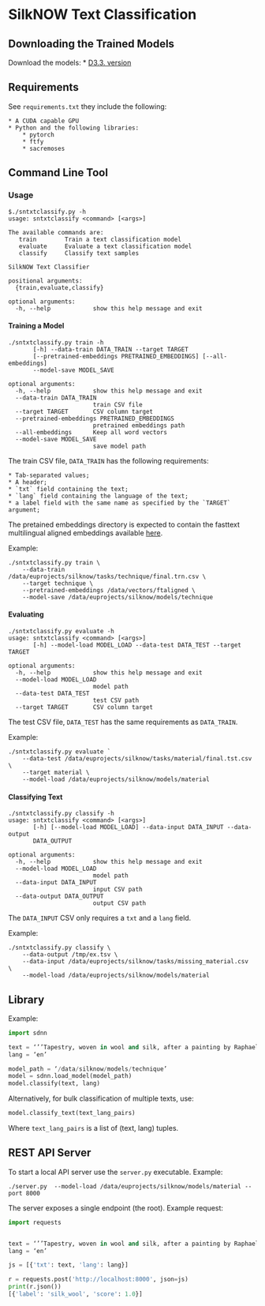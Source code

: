 # SilkNOW Text Classification

## Downloading the Trained Models
Download the models:
    * [D3.3. version]()

## Requirements
See `requirements.txt` they include the following:

    * A CUDA capable GPU
    * Python and the following libraries:
        * pytorch
        * ftfy
        * sacremoses

## Command Line Tool

### Usage

```
$./sntxtclassify.py -h
usage: sntxtclassify <command> [<args>]

The available commands are:
   train        Train a text classification model
   evaluate     Evaluate a text classification model
   classify     Classify text samples

SilkNOW Text Classifier

positional arguments:
  {train,evaluate,classify}

optional arguments:
  -h, --help            show this help message and exit
```

#### Training a Model

```
./sntxtclassify.py train -h
       [-h] --data-train DATA_TRAIN --target TARGET
       [--pretrained-embeddings PRETRAINED_EMBEDDINGS] [--all-embeddings]
       --model-save MODEL_SAVE

optional arguments:
  -h, --help            show this help message and exit
  --data-train DATA_TRAIN
                        train CSV file
  --target TARGET       CSV column target
  --pretrained-embeddings PRETRAINED_EMBEDDINGS
                        pretrained embeddings path
  --all-embeddings      Keep all word vectors
  --model-save MODEL_SAVE
                        save model path

```
The train CSV file, `DATA_TRAIN` has the following requirements:

    * Tab-separated values;
    * A header;
    * `txt` field containing the text;
    * `lang` field containing the language of the text;
    * a label field with the same name as specified by the `TARGET` argument;

The pretained embeddings directory is expected to contain the fasttext
multilingual aligned embeddings available [here](https://fasttext.cc/docs/en/aligned-vectors.html).

Example:

```
./sntxtclassify.py train \
    --data-train /data/euprojects/silknow/tasks/technique/final.trn.csv \
    --target technique \
    --pretrained-embeddings /data/vectors/ftaligned \
    --model-save /data/euprojects/silknow/models/technique
```

#### Evaluating

```
./sntxtclassify.py evaluate -h
usage: sntxtclassify <command> [<args>]
       [-h] --model-load MODEL_LOAD --data-test DATA_TEST --target TARGET

optional arguments:
  -h, --help            show this help message and exit
  --model-load MODEL_LOAD
                        model path
  --data-test DATA_TEST
                        test CSV path
  --target TARGET       CSV column target
```

The test CSV file, `DATA_TEST` has the same requirements as `DATA_TRAIN`.

Example:

```
./sntxtclassify.py evaluate `
    --data-test /data/euprojects/silknow/tasks/material/final.tst.csv \
    --target material \
    --model-load /data/euprojects/silknow/models/material
```

#### Classifying Text

```
./sntxtclassify.py classify -h
usage: sntxtclassify <command> [<args>]
       [-h] [--model-load MODEL_LOAD] --data-input DATA_INPUT --data-output
       DATA_OUTPUT

optional arguments:
  -h, --help            show this help message and exit
  --model-load MODEL_LOAD
                        model path
  --data-input DATA_INPUT
                        input CSV path
  --data-output DATA_OUTPUT
                        output CSV path

```

The `DATA_INPUT` CSV only requires a `txt` and a `lang` field.

Example:

```
./sntxtclassify.py classify \
    --data-output /tmp/ex.tsv \
    --data-input /data/euprojects/silknow/tasks/missing_material.csv  \
    --model-load /data/euprojects/silknow/models/material
```


## Library

Example:

```python
import sdnn

text = ‘’’Tapestry, woven in wool and silk, after a painting by Raphael depicting the Holy Family. Tapestry, after a painting of the Holy Family by Raphael; principal weaver Adolphe Margarita; made at the Gobelins in Paris, 23/05/1852-06/12/1856’’’
lang = ‘en’

model_path = ‘/data/silknow/models/technique’
model = sdnn.load_model(model_path)
model.classify(text, lang)
```

Alternatively, for bulk classification of multiple texts, use:

```python
model.classify_text(text_lang_pairs)
```

Where `text_lang_pairs` is a list of (text, lang) tuples.


## REST API Server

To start a local API server use the `server.py` executable. Example:

```
./server.py  --model-load /data/euprojects/silknow/models/material --port 8000
```

The server exposes a single endpoint (the root). Example request:

```python
import requests


text = ‘’’Tapestry, woven in wool and silk, after a painting by Raphael depicting the Holy Family. Tapestry, after a painting of the Holy Family by Raphael; principal weaver Adolphe Margarita; made at the Gobelins in Paris, 23/05/1852-06/12/1856’’’
lang = ‘en’

js = [{'txt': text, 'lang': lang}]

r = requests.post('http://localhost:8000', json=js)
print(r.json())
[{'label': 'silk_wool', 'score': 1.0}]
```

